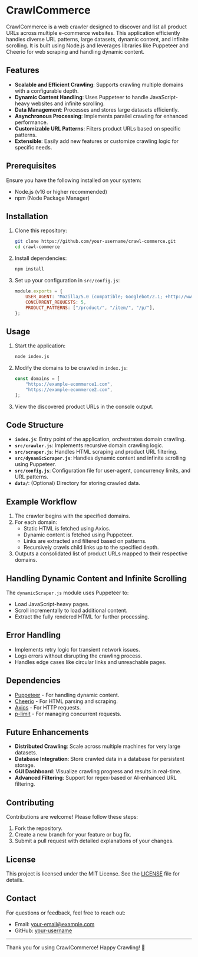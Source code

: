 # CrawlCommerce

CrawlCommerce is a web crawler designed to discover and list all product URLs across multiple e-commerce websites. This application efficiently handles diverse URL patterns, large datasets, dynamic content, and infinite scrolling. It is built using Node.js and leverages libraries like Puppeteer and Cheerio for web scraping and handling dynamic content.

## Features

- **Scalable and Efficient Crawling**: Supports crawling multiple domains with a configurable depth.
- **Dynamic Content Handling**: Uses Puppeteer to handle JavaScript-heavy websites and infinite scrolling.
- **Data Management**: Processes and stores large datasets efficiently.
- **Asynchronous Processing**: Implements parallel crawling for enhanced performance.
- **Customizable URL Patterns**: Filters product URLs based on specific patterns.
- **Extensible**: Easily add new features or customize crawling logic for specific needs.

## Prerequisites

Ensure you have the following installed on your system:

- Node.js (v16 or higher recommended)
- npm (Node Package Manager)

## Installation

1. Clone this repository:
   ```bash
   git clone https://github.com/your-username/crawl-commerce.git
   cd crawl-commerce
   ```

2. Install dependencies:
   ```bash
   npm install
   ```

3. Set up your configuration in `src/config.js`:
   ```javascript
   module.exports = {
       USER_AGENT: "Mozilla/5.0 (compatible; Googlebot/2.1; +http://www.google.com/bot.html)",
       CONCURRENT_REQUESTS: 5,
       PRODUCT_PATTERNS: ["/product/", "/item/", "/p/"],
   };
   ```

## Usage

1. Start the application:
   ```bash
   node index.js
   ```

2. Modify the domains to be crawled in `index.js`:
   ```javascript
   const domains = [
       "https://example-ecommerce1.com",
       "https://example-ecommerce2.com",
   ];
   ```

3. View the discovered product URLs in the console output.

## Code Structure

- **`index.js`**: Entry point of the application, orchestrates domain crawling.
- **`src/crawler.js`**: Implements recursive domain crawling logic.
- **`src/scraper.js`**: Handles HTML scraping and product URL filtering.
- **`src/dynamicScraper.js`**: Handles dynamic content and infinite scrolling using Puppeteer.
- **`src/config.js`**: Configuration file for user-agent, concurrency limits, and URL patterns.
- **`data/`**: (Optional) Directory for storing crawled data.

## Example Workflow

1. The crawler begins with the specified domains.
2. For each domain:
   - Static HTML is fetched using Axios.
   - Dynamic content is fetched using Puppeteer.
   - Links are extracted and filtered based on patterns.
   - Recursively crawls child links up to the specified depth.
3. Outputs a consolidated list of product URLs mapped to their respective domains.

## Handling Dynamic Content and Infinite Scrolling

The `dynamicScraper.js` module uses Puppeteer to:

- Load JavaScript-heavy pages.
- Scroll incrementally to load additional content.
- Extract the fully rendered HTML for further processing.

## Error Handling

- Implements retry logic for transient network issues.
- Logs errors without disrupting the crawling process.
- Handles edge cases like circular links and unreachable pages.

## Dependencies

- [Puppeteer](https://pptr.dev/) - For handling dynamic content.
- [Cheerio](https://cheerio.js.org/) - For HTML parsing and scraping.
- [Axios](https://axios-http.com/) - For HTTP requests.
- [p-limit](https://www.npmjs.com/package/p-limit) - For managing concurrent requests.

## Future Enhancements

- **Distributed Crawling**: Scale across multiple machines for very large datasets.
- **Database Integration**: Store crawled data in a database for persistent storage.
- **GUI Dashboard**: Visualize crawling progress and results in real-time.
- **Advanced Filtering**: Support for regex-based or AI-enhanced URL filtering.

## Contributing

Contributions are welcome! Please follow these steps:

1. Fork the repository.
2. Create a new branch for your feature or bug fix.
3. Submit a pull request with detailed explanations of your changes.

## License

This project is licensed under the MIT License. See the [LICENSE](LICENSE) file for details.

## Contact

For questions or feedback, feel free to reach out:

- Email: your-email@example.com
- GitHub: [your-username](https://github.com/your-username)

---

Thank you for using CrawlCommerce! Happy Crawling! 🚀

